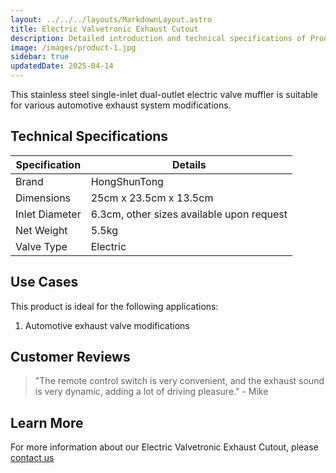 ```yaml
---
layout: ../../../layouts/MarkdownLayout.astro
title: Electric Valvetronic Exhaust Cutout
description: Detailed introduction and technical specifications of Product One
image: /images/product-1.jpg
sidebar: true
updatedDate: 2025-04-14
---
```


This stainless steel single-inlet dual-outlet electric valve muffler is suitable for various automotive exhaust system modifications.

## Technical Specifications

<div class="styled-table">

| Specification | Details |
|------|------|
| Brand | HongShunTong |
| Dimensions | 25cm x 23.5cm x 13.5cm |
| Inlet Diameter | 6.3cm, other sizes available upon request |
| Net Weight | 5.5kg |
| Valve Type | Electric |

</div>

<div class="use-cases-section">
  <h2>Use Cases</h2>
  <p>This product is ideal for the following applications:</p>
  <ol>
    <li>Automotive exhaust valve modifications</li>
  </ol>
</div>

## Customer Reviews

> "The remote control switch is very convenient, and the exhaust sound is very dynamic, adding a lot of driving pleasure." - Mike


## Learn More

For more information about our Electric Valvetronic Exhaust Cutout, please [contact us](/en/contact)